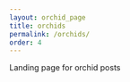```yaml
---
layout: orchid_page
title: orchids
permalink: /orchids/
order: 4
---
```


Landing page for orchid posts
